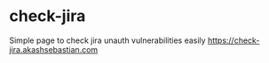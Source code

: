 # check-jira
Simple page to check jira unauth vulnerabilities easily https://check-jira.akashsebastian.com
